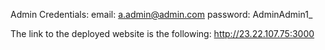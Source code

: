 Admin Credentials:
  email: a.admin@admin.com
  password: AdminAdmin1_

The link to the deployed website is the following:
http://23.22.107.75:3000